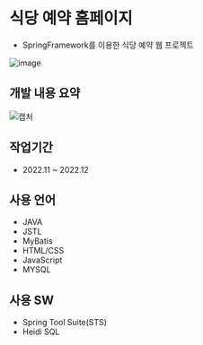 # 식당 예약 홈페이지
- SpringFramework를 이용한 식당 예약 웹 프로젝트

![image](https://user-images.githubusercontent.com/81572693/227706005-e52dab9d-08e4-40da-bb44-c711e20e5cc6.png)

## 개발 내용 요약
![캡처](https://user-images.githubusercontent.com/81572693/227706585-0de415a8-605f-4e0b-8fb8-9887bf8a6053.JPG)


## 작업기간
- 2022.11 ~ 2022.12


## 사용 언어
- JAVA
- JSTL
- MyBatis
- HTML/CSS
- JavaScript
- MYSQL


## 사용 SW
- Spring Tool Suite(STS)
- Heidi SQL
